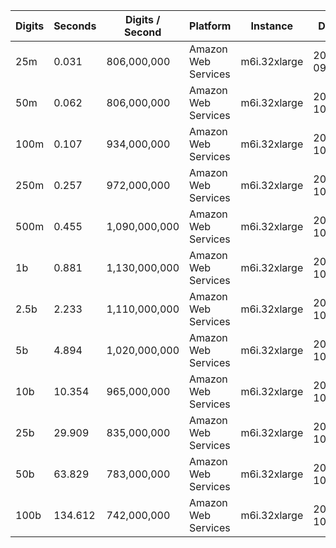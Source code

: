 | Digits | Seconds | Digits / Second | Platform | Instance | Date | Files |
| ------ | ------- | --------------- | -------- | -------- | ---- | ----- |
| 25m | 0.031 | 806,000,000 | Amazon Web Services | m6i.32xlarge | 2021-09-18 | [cfg](../Amazon%20Web%20Services/m6i.32xlarge/Sqrt%28125%29%20%5Bnewton%5D/Sqrt%28125%29%20-%2020210918-185334.cfg) [out](../Amazon%20Web%20Services/m6i.32xlarge/Sqrt%28125%29%20%5Bnewton%5D/Sqrt%28125%29%20-%2020210918-185334.out) [txt](../Amazon%20Web%20Services/m6i.32xlarge/Sqrt%28125%29%20%5Bnewton%5D/Sqrt%28125%29%20-%2020210918-185334.txt) |
| 50m | 0.062 | 806,000,000 | Amazon Web Services | m6i.32xlarge | 2021-10-29 | [cfg](../Amazon%20Web%20Services/m6i.32xlarge/Sqrt%28125%29%20%5Bnewton%5D/Sqrt%28125%29%20-%2020211029-155745.cfg) [out](../Amazon%20Web%20Services/m6i.32xlarge/Sqrt%28125%29%20%5Bnewton%5D/Sqrt%28125%29%20-%2020211029-155745.out) [txt](../Amazon%20Web%20Services/m6i.32xlarge/Sqrt%28125%29%20%5Bnewton%5D/Sqrt%28125%29%20-%2020211029-155745.txt) |
| 100m | 0.107 | 934,000,000 | Amazon Web Services | m6i.32xlarge | 2021-10-29 | [cfg](../Amazon%20Web%20Services/m6i.32xlarge/Sqrt%28125%29%20%5Bnewton%5D/Sqrt%28125%29%20-%2020211029-155749.cfg) [out](../Amazon%20Web%20Services/m6i.32xlarge/Sqrt%28125%29%20%5Bnewton%5D/Sqrt%28125%29%20-%2020211029-155749.out) [txt](../Amazon%20Web%20Services/m6i.32xlarge/Sqrt%28125%29%20%5Bnewton%5D/Sqrt%28125%29%20-%2020211029-155749.txt) |
| 250m | 0.257 | 972,000,000 | Amazon Web Services | m6i.32xlarge | 2021-10-29 | [cfg](../Amazon%20Web%20Services/m6i.32xlarge/Sqrt%28125%29%20%5Bnewton%5D/Sqrt%28125%29%20-%2020211029-155756.cfg) [out](../Amazon%20Web%20Services/m6i.32xlarge/Sqrt%28125%29%20%5Bnewton%5D/Sqrt%28125%29%20-%2020211029-155756.out) [txt](../Amazon%20Web%20Services/m6i.32xlarge/Sqrt%28125%29%20%5Bnewton%5D/Sqrt%28125%29%20-%2020211029-155756.txt) |
| 500m | 0.455 | 1,090,000,000 | Amazon Web Services | m6i.32xlarge | 2021-10-29 | [cfg](../Amazon%20Web%20Services/m6i.32xlarge/Sqrt%28125%29%20%5Bnewton%5D/Sqrt%28125%29%20-%2020211029-170629.cfg) [out](../Amazon%20Web%20Services/m6i.32xlarge/Sqrt%28125%29%20%5Bnewton%5D/Sqrt%28125%29%20-%2020211029-170629.out) [txt](../Amazon%20Web%20Services/m6i.32xlarge/Sqrt%28125%29%20%5Bnewton%5D/Sqrt%28125%29%20-%2020211029-170629.txt) |
| 1b | 0.881 | 1,130,000,000 | Amazon Web Services | m6i.32xlarge | 2021-10-29 | [cfg](../Amazon%20Web%20Services/m6i.32xlarge/Sqrt%28125%29%20%5Bnewton%5D/Sqrt%28125%29%20-%2020211029-170638.cfg) [out](../Amazon%20Web%20Services/m6i.32xlarge/Sqrt%28125%29%20%5Bnewton%5D/Sqrt%28125%29%20-%2020211029-170638.out) [txt](../Amazon%20Web%20Services/m6i.32xlarge/Sqrt%28125%29%20%5Bnewton%5D/Sqrt%28125%29%20-%2020211029-170638.txt) |
| 2.5b | 2.233 | 1,110,000,000 | Amazon Web Services | m6i.32xlarge | 2021-10-29 | [cfg](../Amazon%20Web%20Services/m6i.32xlarge/Sqrt%28125%29%20%5Bnewton%5D/Sqrt%28125%29%20-%2020211029-191830.cfg) [out](../Amazon%20Web%20Services/m6i.32xlarge/Sqrt%28125%29%20%5Bnewton%5D/Sqrt%28125%29%20-%2020211029-191830.out) [txt](../Amazon%20Web%20Services/m6i.32xlarge/Sqrt%28125%29%20%5Bnewton%5D/Sqrt%28125%29%20-%2020211029-191830.txt) |
| 5b | 4.894 | 1,020,000,000 | Amazon Web Services | m6i.32xlarge | 2021-10-29 | [cfg](../Amazon%20Web%20Services/m6i.32xlarge/Sqrt%28125%29%20%5Bnewton%5D/Sqrt%28125%29%20-%2020211029-191854.cfg) [out](../Amazon%20Web%20Services/m6i.32xlarge/Sqrt%28125%29%20%5Bnewton%5D/Sqrt%28125%29%20-%2020211029-191854.out) [txt](../Amazon%20Web%20Services/m6i.32xlarge/Sqrt%28125%29%20%5Bnewton%5D/Sqrt%28125%29%20-%2020211029-191854.txt) |
| 10b | 10.354 | 965,000,000 | Amazon Web Services | m6i.32xlarge | 2021-10-29 | [cfg](../Amazon%20Web%20Services/m6i.32xlarge/Sqrt%28125%29%20%5Bnewton%5D/Sqrt%28125%29%20-%2020211029-191925.cfg) [out](../Amazon%20Web%20Services/m6i.32xlarge/Sqrt%28125%29%20%5Bnewton%5D/Sqrt%28125%29%20-%2020211029-191925.out) [txt](../Amazon%20Web%20Services/m6i.32xlarge/Sqrt%28125%29%20%5Bnewton%5D/Sqrt%28125%29%20-%2020211029-191925.txt) |
| 25b | 29.909 | 835,000,000 | Amazon Web Services | m6i.32xlarge | 2021-10-29 | [cfg](../Amazon%20Web%20Services/m6i.32xlarge/Sqrt%28125%29%20%5Bnewton%5D/Sqrt%28125%29%20-%2020211029-192047.cfg) [out](../Amazon%20Web%20Services/m6i.32xlarge/Sqrt%28125%29%20%5Bnewton%5D/Sqrt%28125%29%20-%2020211029-192047.out) [txt](../Amazon%20Web%20Services/m6i.32xlarge/Sqrt%28125%29%20%5Bnewton%5D/Sqrt%28125%29%20-%2020211029-192047.txt) |
| 50b | 63.829 | 783,000,000 | Amazon Web Services | m6i.32xlarge | 2021-10-29 | [cfg](../Amazon%20Web%20Services/m6i.32xlarge/Sqrt%28125%29%20%5Bnewton%5D/Sqrt%28125%29%20-%2020211029-192334.cfg) [out](../Amazon%20Web%20Services/m6i.32xlarge/Sqrt%28125%29%20%5Bnewton%5D/Sqrt%28125%29%20-%2020211029-192334.out) [txt](../Amazon%20Web%20Services/m6i.32xlarge/Sqrt%28125%29%20%5Bnewton%5D/Sqrt%28125%29%20-%2020211029-192334.txt) |
| 100b | 134.612 | 742,000,000 | Amazon Web Services | m6i.32xlarge | 2021-10-29 | [cfg](../Amazon%20Web%20Services/m6i.32xlarge/Sqrt%28125%29%20%5Bnewton%5D/Sqrt%28125%29%20-%2020211029-192913.cfg) [out](../Amazon%20Web%20Services/m6i.32xlarge/Sqrt%28125%29%20%5Bnewton%5D/Sqrt%28125%29%20-%2020211029-192913.out) [txt](../Amazon%20Web%20Services/m6i.32xlarge/Sqrt%28125%29%20%5Bnewton%5D/Sqrt%28125%29%20-%2020211029-192913.txt) |
